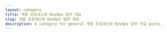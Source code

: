 ```yaml
---
layout: category
title: 개발 프로세스와 DevOps 업무 개요
slug: 개발 프로세스와 DevOps 업무 개요
description: A category for general 개발 프로세스와 DevOps 업무 개요 posts.
---
```


